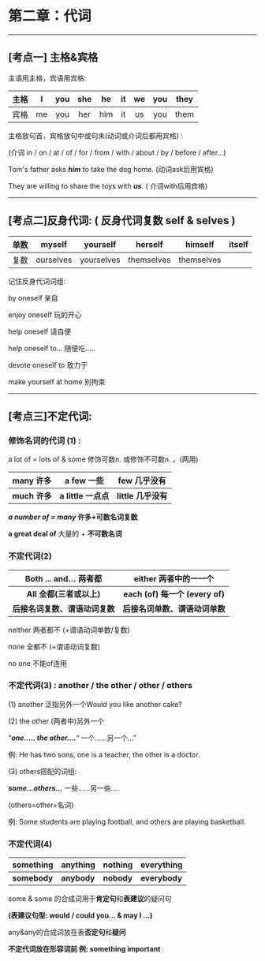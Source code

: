 # 第二章：代词

---

## [考点一] 主格&宾格

主语用主格，宾语用宾格:

| 主格 |  I   | you  | she  |  he  |  it  |  we  | you  | they |
| :--: | :--: | :--: | :--: | :--: | :--: | :--: | :--: | :--: |
| 宾格 |  me  | you  | her  | him  |  it  |  us  | you  | them |

主格放句首，宾格放句中或句末(动词或介词后都用宾格) :

(介词 in / on / at / of / for / from / with / about / by / before / after...)

Tom's father asks ***him*** to take the dog home. (动词ask后用宾格)

They are willing to share the toys with ***us***. ( 介词with后用宾格)



---

## [考点二]反身代词: ( 反身代词复数 self & selves )

| 单数 |  myself   |  yourself  |  herself   |  himself   | itself |
| :--: | :-------: | :--------: | :--------: | :--------: | :----: |
| 复数 | ourselves | yourselves | themselves | themselves |        |

记住反身代词词组:

by oneself  亲自

enjoy oneself   玩的开心

help oneself  请自便

help oneself to…  随便吃.....

devote oneself to  致力于

make yourself at home  别拘束



---

## [考点三]不定代词:

### 修饰名词的代词 (1) :

a lot of = lots of & some  修饰可数n. 或修饰不可数n. 。(两用)

|  many   许多   |     a few  一些     |    few  几乎没有    |
| :------------: | :-----------------: | :-----------------: |
| **much  许多** | **a little 一点点** | **little 几乎没有** |

***a number of = many* 许多+可数名词复数**

**a great deal of**  大量的 + **不可数名词**



### 不定代词(2)

|    Both  ... and…    两者都    |      either 两者中的一一个      |
| :----------------------------: | :-----------------------------: |
|    **All 全都(三者或以上)**    | **each (of) 每一个 (every of)** |
| **后接名词复数、谓语动词复数** | **后接名词单数、谓语动词单数**  |



neither  两者都不 (+谓语动词单数/复数)

none   全都不 (+谓语动词复数)

no one  不能of连用



### 不定代词(3) :  another /  the other / other / others

(1) another 泛指另外一个Would you like another cake?



(2) the other (两者中)另外一个

“***one..... the other....***“ 一个......另一个...”

例: He has two sons, one is a teacher, the other is a doctor.



(3) others搭配的词组:

***some...others...***    一些......另一些....

(others=other+名词)

例: Some students are playing football, and others are playing basketball.



### 不定代词(4) 

| something    | anything    | nothing    | everything    |
| ------------ | ----------- | ---------- | ------------- |
| **somebody** | **anybody** | **nobody** | **everybody** |

some & some 的合成词用于**肯定句**和**表建议**的疑问句

**(表建议句型: would / could you... & may I ...)**



any&any的合成词放在表**否定句**和**疑问**



**不定代词放在形容词前   例: something important**

 

